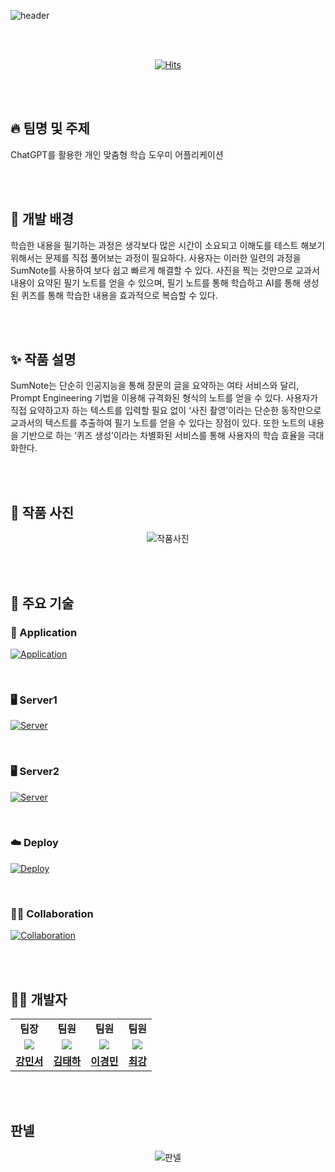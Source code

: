 ![header](https://capsule-render.vercel.app/api?type=waving&color=gradient&height=300&section=header&text=2024%20HSU%20Capston%20SumNote&fontSize=45&fontAlignY=40&desc=Team%2054&descAlign=80)

<br><br>
<div align="center">
  
[![Hits](https://hits.seeyoufarm.com/api/count/incr/badge.svg?url=https%3A%2F%2Fgithub.com%2FSumNote&count_bg=%23000000&title_bg=%23000000&icon=github.svg&icon_color=%23FFFFFF&title=hits&edge_flat=true)](https://hits.seeyoufarm.com)
  
</div>
<br><br>

## :fire: 팀명 및 주제

ChatGPT를 활용한 개인 맞춤형 학습 도우미 어플리케이션

<br><br>

## :raised_hands: 개발 배경

학습한 내용을 필기하는 과정은 생각보다 많은 시간이 소요되고 이해도를 테스트 해보기 위해서는 문제를 직접 풀어보는 과정이 필요하다. 사용자는 이러한 일련의 과정을 SumNote를 사용하여 보다 쉽고 빠르게 해결할 수 있다. 사진을 찍는 것만으로 교과서 내용이 요약된 필기 노트를 얻을 수 있으며, 필기 노트를 통해 학습하고 AI를 통해 생성된 퀴즈를 통해 학습한 내용을 효과적으로 복습할 수 있다.

<br><br>

## ✨ 작품 설명

SumNote는 단순히 인공지능을 통해 장문의 글을 요약하는 여타 서비스와 달리, Prompt Engineering 기법을 이용해 규격화된 형식의 노트를 얻을 수 있다. 사용자가 직접 요약하고자 하는 텍스트를 입력할 필요 없이 ‘사진 촬영’이라는 단순한 동작만으로 교과서의 텍스트를 추출하여 필기 노트를 얻을 수 있다는 장점이 있다. 또한 노트의 내용을 기반으로 하는 ‘퀴즈 생성’이라는 차별화된 서비스를 통해 사용자의 학습 효율을 극대화한다.

<br><br>

## 👀 작품 사진

<div align="center">

  ![작품사진](https://github.com/SumNote/.github/assets/98332877/619e5fad-98ac-4f5a-aa62-eb9f6a678754)

</div>

<br><br>


## 🦾 주요 기술
### 📱 Application
[![Application](https://skillicons.dev/icons?i=kotlin,androidstudio,swift,apple)](https://skillicons.dev)

<br>
  
### 🖥️ Server1
[![Server](https://skillicons.dev/icons?i=python,fastapi,opencv)](https://skillicons.dev)

<br>

### 🖥️ Server2
[![Server](https://skillicons.dev/icons?i=kotlin,spring,gradle,yaml)](https://skillicons.dev)

<br>

### ☁️ Deploy
[![Deploy](https://skillicons.dev/icons?i=aws,linux,mysql,docker,jenkins,ansible)](https://skillicons.dev)

<br>

### 💁‍♀️ Collaboration
[![Collaboration](https://skillicons.dev/icons?i=github,discord,figma,notion)](https://skillicons.dev)

<br><br>

## 🧑‍💻 개발자

<table width="50%" align="center">
    <tr>
        <td align="center"><b>팀장</b></td>
        <td align="center"><b>팀원</b></td>
        <td align="center"><b>팀원</b></td>
        <td align="center"><b>팀원</b></td>
    </tr>
    <tr>
        <td align="center"><img src="https://avatars.githubusercontent.com/u/98332877?v=4"></td>
        <td align="center"><img src="https://avatars.githubusercontent.com/u/70803824?v=4"></td>
        <td align="center"><img src="https://avatars.githubusercontent.com/u/97784561?v=4"></td>
        <td align="center"><img src="https://avatars.githubusercontent.com/u/109474668?v=4"></td>
    </tr>
    <tr>
        <td align="center"><b><a href="https://github.com/MinseoKangQ">강민서</a></b></td>
        <td align="center"><b><a href="https://github.com/xogk1128">김태하</a></b></td>
        <td align="center"><b><a href="https://github.com/gyeongminn">이경민</a></b></td>
        <td align="center"><b><a href="https://github.com/y2hscmtk">최강</a></b></td>
    </tr>
</table>


<br><br>

## 판넬

<div align="center">

![판넬](https://github.com/SumNote/.github/assets/98332877/81bed393-7972-4080-b336-78cf63212580)

